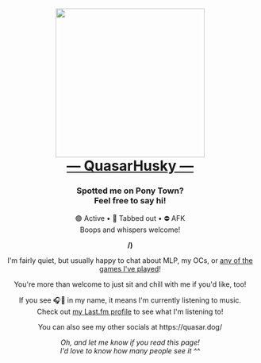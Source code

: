<div align="center">
  <h1>
    <a href="https://quasar.dog">
      <img src="https://quasarhusky.uk/socials/quasar-pizza.png" style="width: 300px;"><br>
      ― QuasarHusky ―
    </a>
  </h1>
</div>

<h3 align="center">Spotted me on Pony Town?<br>Feel free to say hi!</h3>
<p align="center">🟢 Active • 🌙 Tabbed out • ⛔ AFK<br>Boops and whispers welcome!</p>
<p align="center"><b>/)</b></p>
<p align="center">I'm fairly quiet, but usually happy to chat about MLP, my OCs, or <a href="https://quasar.dog/steam">any of the games I've played</a>!</p>
<p align="center">You're more than welcome to just sit and chill with me if you'd like, too!</p>
<p align="center">If you see 🎧🎵 in my name, it means I'm currently listening to music.<br>Check out <a href="https://quasar.dog/lastfm">my Last.fm profile</a> to see what I'm listening to!</p>
<p align="center">You can also see my other socials at https://quasar.dog/</p>
<p align="center"><i>Oh, and let me know if you read this page!<br>I'd love to know how many people see it ^^</i></p>

<h2></h2>
